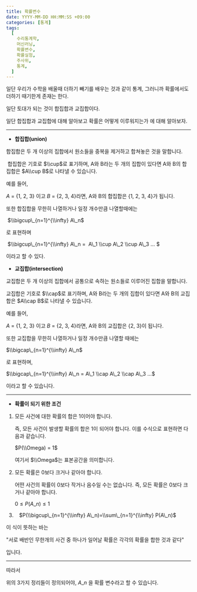 ```yaml
---
title: 확률변수
date: YYYY-MM-DD HH:MM:SS +09:00
categories: [통계]
tags:
  [
    수리통계학,
    머신러닝,
    확률변수,
    확률실험,
    주사위,
    통계,
  ]
---
```

<script type="text/x-mathjax-config">MathJax.Hub.Config({ tex2jax: {inlineMath: [['$','$'], ['\\(','\\)']]} });</script><script src="https://cdnjs.cloudflare.com/ajax/libs/mathjax/2.7.5/latest.js?config=TeX-MML-AM_CHTML"></script>

  
일단 우리가 수학을 배울때 더하기 빼기를 배우는 것과 같이 통계, 그러니까 확률에서도 더하기 때기한게 존재는 한다.  
  
일단 토대가 되는 것이 합집합과 교집합이다.  
  
일단 합집합과 교집합에 대해 알아보고 확률은 어떻게 이루워지는가 에 대해 알아보자.

---

-   **합집합(union)**

합집합은 두 개 이상의 집합에서 원소들을 중복을 제거하고 합쳐놓은 것을 말합니다.

 합집합은 기호로 $\\cup$로 표기하며, A와 B라는 두 개의 집합이 있다면 A와 B의 합집합은 $A\\cup B$로 나타낼 수 있습니다.

예를 들어,

$A$ = {1, 2, 3} 이고 $B$ = {2, 3, 4}라면, A와 B의 합집합은 {1, 2, 3, 4}가 됩니다.

또한 합집합을 무한히 나열하거나 일정 개수만큼 나열할때에는  
  
 $\\bigcup\_{n=1}^{\\infty} A\_n$  
  
로 표현하며 

 $\\bigcup\_{n=1}^{\\infty} A\_n =  A\_1 \\cup A\_2 \\cup A\_3 ... $

이라고 할 수 있다.

  
  
  

-   **교집합(intersection)**

  
교집합은 두 개 이상의 집합에서 공통으로 속하는 원소들로 이루어진 집합을 말합니다.  
  
교집합은 기호로 $\\cap$로 표기하며, A와 B라는 두 개의 집합이 있다면 A와 B의 교집합은 $A\\cap B$로 나타낼 수 있습니다.  
  
예를 들어,  
  
$A$ = {1, 2, 3} 이고 $B$ = {2, 3, 4}라면, A와 B의 교집합은 {2, 3}이 됩니다.  
  
또한 교집합을 무한히 나열하거나 일정 개수만큼 나열할 때에는  
  
$\\bigcap\_{n=1}^{\\infty} A\_n$  
  
로 표현하며,  
  
$\\bigcap\_{n=1}^{\\infty} A\_n = A\_1 \\cap A\_2 \\cap A\_3 ...$  
  
이라고 할 수 있습니다.  
  
  

---

  
  

-   **확률이 되기 위한 조건**

1.  모든 사건에 대한 확률의 합은 1이어야 합니다.  
      
    즉, 모든 사건이 발생할 확률의 합은 1이 되어야 합니다. 이를 수식으로 표현하면 다음과 같습니다.  
      
    $P(\\Omega) = 1$  
      
    여기서 $\\Omega$는 표본공간을 의미합니다.  
      
      
    
2.  모든 확률은 0보다 크거나 같아야 합니다.  
      
      
    어떤 사건의 확률이 0보다 작거나 음수일 수는 없습니다. 즉, 모든 확률은 0보다 크거나 같아야 합니다.  
      
    $0≤P(A\_n)≤1$  
      
      
    
3.     $P(\\bigcup\_{n=1}^{\\infty} A\_n)=\\sum\_{n=1}^{\\infty} P(A\_n)$

  
이 식이 뜻하는 바는  
  
"서로 배반인 무한개의 사건 중 하나가 일어날 확률은 각각의 확률을 합한 것과 같다"  
  
입니다.  
  

---

  
따라서  
  
위의 3가지 정리들이 정의되어야, $A\_n$ 을 확률 변수라고 할 수 있습니다.